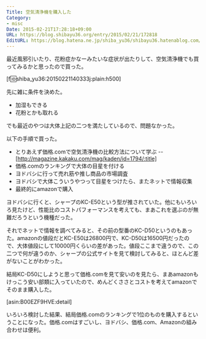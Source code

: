 ```yaml
---
Title: 空気清浄機を購入した
Category:
- misc
Date: 2015-02-21T17:28:18+09:00
URL: https://blog.shibayu36.org/entry/2015/02/21/172818
EditURL: https://blog.hatena.ne.jp/shiba_yu36/shibayu36.hatenablog.com/atom/entry/8454420450084618663
---
```


最近風邪引いたり、花粉症かなーみたいな症状が出たりして、空気清浄機でも買ってみるかと思ったので買った。

[f:id:shiba_yu36:20150221140333j:plain:h500]

先に雑に条件を決めた。
- 加湿もできる
- 花粉とかも取れる


でも最近のやつは大体上記の二つを満たしているので、問題なかった。


以下の手順で買った。
- とりあえず価格.comで空気清浄機の比較方法について学ぶ
-- [http://magazine.kakaku.com/mag/kaden/id=1794/:title]
- 価格.comのランキングで大体の目星を付ける
- ヨドバシに行って売れ筋や推し商品の市場調査
- ヨドバシで大体こういうやつって目星をつけたら、またネットで情報収集
- 最終的にamazonで購入

ヨドバシに行くと、シャープのKC-E50という型が推されていた。他にもいろいろ見たけど、性能比のコストパフォーマンスを考えても、まあこれを選ぶのが無難だろうという機種だった。

それでネットで情報を調べてみると、その前の型番のKC-D50というのもあった。amazonの値段だとKC-E50は26800円で、KC-D50は16500円だったので、大体値段にして10000円くらいの差があった。値段ここまで違うので、この二つで何が違うのか、シャープの公式サイトを見て検討してみると、ほとんど差がないことがわかった。

結局KC-D50にしようと思って価格.comを見て安いのを見たら、まあamazonもけっこう安い部類に入っていたので、めんどくささとコストを考えてamazonでそのまま購入した。

[asin:B00EZF9HVE:detail]

いろいろ検討した結果、結局価格.comのランキングで1位のものを購入するということになった。価格.comはすごいし、ヨドバシ、価格.com、Amazonの組み合わせは便利。

